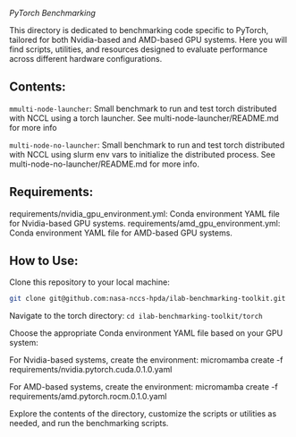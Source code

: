 *PyTorch Benchmarking*

This directory is dedicated to benchmarking code specific to PyTorch, tailored for both Nvidia-based and AMD-based GPU systems. Here you will find scripts, utilities, and resources designed to evaluate performance across different hardware configurations.

## Contents:
`mmulti-node-launcher`: Small benchmark to run and test torch distributed with NCCL using a torch launcher. See multi-node-launcher/README.md for more info

`multi-node-no-launcher`: Small benchmark to run and test torch distributed with NCCL using slurm env vars to initialize the distributed process. See multi-node-no-launcher/README.md for more info.

## Requirements:
requirements/nvidia_gpu_environment.yml: Conda environment YAML file for Nvidia-based GPU systems.
requirements/amd_gpu_environment.yml: Conda environment YAML file for AMD-based GPU systems.

## How to Use:
Clone this repository to your local machine:

```bash
git clone git@github.com:nasa-nccs-hpda/ilab-benchmarking-toolkit.git 
```
Navigate to the torch directory:
`cd ilab-benchmarking-toolkit/torch`

Choose the appropriate Conda environment YAML file based on your GPU system:

For Nvidia-based systems, create the environment:
micromamba create -f requirements/nvidia.pytorch.cuda.0.1.0.yaml

For AMD-based systems, create the environment:
micromamba create -f requirements/amd.pytorch.rocm.0.1.0.yaml

Explore the contents of the directory, customize the scripts or utilities as needed, and run the benchmarking scripts.
